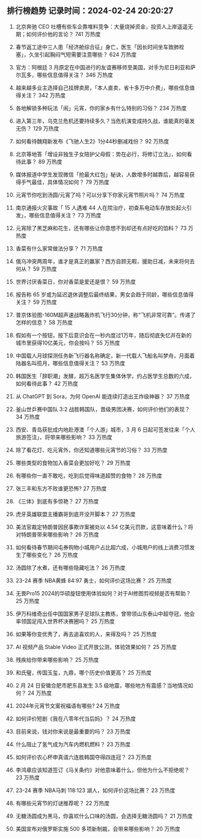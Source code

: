 
## 排行榜趋势 记录时间：2024-02-24 20:20:27
  
  1. 北京奔驰 CEO 吐槽有些车企靠堆料竞争：大量烧掉资金，投资人上岸遥遥无期；如何评价他的言论？ 741 万热度
    
  2. 春节返工途中三人患「经济舱综合征」身亡，医生「因长时间坐车致肺栓塞」，久坐引起胸闷气短需要注意哪些？ 624 万热度
    
  3. 官方：阿根廷 3 月原定在中国进行的友谊赛移师至美国，对手为尼日利亚和萨尔瓦多，哪些信息值得关注？ 346 万热度
    
  4. 越来越多业主选择自己挂牌卖房，「本人直卖，省十多万中介费」，哪些信息值得关注？ 342 万热度
    
  5. 各地解锁多种玩法「闹」元宵，你的家乡有什么特别的习俗？ 234 万热度
    
  6. 进入第三年，乌克兰危机还要持续多久？当危机演变成持久战，谁能真的毫发无伤？ 129 万热度
    
  7. 如何看待魏翔新发布《飞驰人生2》1分44秒删减戏份？ 92 万热度
    
  8. 北京等地答「增设非独生子女陪护父母假：势在必行，将修订立法」，如何看待此事？ 89 万热度
    
  9. 媒体报道中学生发现微信「抢最大红包」秘诀，人数增多时越靠后，越容易获得手气最佳，具体情况如何？ 79 万热度
    
  10. 元宵节你吃到汤圆/元宵了吗？可以分享下你家元宵节照片吗？ 74 万热度
    
  11. 南京通报火灾事故「 15 人遇难 44 人在院治疗，初查系电动车存放处起火引发」，哪些信息值得关注？ 73 万热度
    
  12. 元宵除了黑芝麻和花生，还有哪些让你意想不到却还有点好吃的馅料？ 73 万热度
    
  13. 香菜有什么家常做法分享？ 71 万热度
    
  14. 俄乌冲突两周年，谁才是真正的赢家？西方自顾无暇，援助日减，未来将何去何从？ 59 万热度
    
  15. 世界讨厌香菜日，你对香菜是爱还是恨？ 59 万热度
    
  16. 报告称 65 岁或为延迟退休调整后最终结果，男女会趋于同龄，哪些信息值得关注？ 59 万热度
    
  17. 普京体验图-160M超声速战略轰炸机飞行30分钟，称“飞机非常可靠”。传递了怎样的信息？ 58 万热度
    
  18. 假如有一个按钮，按下后意识会在一秒内度过1万年，随后彻底失忆并在新的城市里获得10亿美元，你会按吗？ 55 万热度
    
  19. 中国载人月球探测任务新飞行器名称确定，新一代载人飞船名叫梦舟，月面着陆器名叫揽月，哪些信息值得关注？ 53 万热度
    
  20. 韩国医生「辞职潮」发酵，超万名医学生集体休学，约占医学生总数的六成，如何看待此事？ 42 万热度
    
  21. 从 ChatGPT 到 Sora，为何 OpenAI 能连续打造出王炸级神器？ 37 万热度
    
  22. 釜山世乒赛中国队 3:2 战胜韩国队，晋级男团决赛，如何评价他们的表现？ 34 万热度
    
  23. 西安、青岛获批成内地赴港澳「个人游」城市，3 月 6 日起可签发往来「个人旅游签注」，将带来哪些影响？ 33 万热度
    
  24. 除了看花灯、吃元宵外，你还知道哪些元宵节的习俗？ 33 万热度
    
  25. 哪些类型的食物加入香菜会更加好吃？ 29 万热度
    
  26. 有哪些你一直不敢吃，吃到后觉得味道超赞的食物？ 28 万热度
    
  27. 张三丰和东方不败谁更恐怖? 27 万热度
    
  28. 《三体》到底有多惊艳？ 27 万热度
    
  29. 虎牙英雄联盟主播霸哥到底开没开脚本？ 27 万热度
    
  30. 美法官裁定特朗普因民事欺诈案被处以 4.54 亿美元罚款，这意味着什么？将对特朗普带来哪些影响？ 26 万热度
    
  31. 如何看待春节期间屯券购物小城用户占比超六成，小城用户的线上消费习惯发生了哪些变化？ 26 万热度
    
  32. 汤圆除了水煮，还有哪些隐藏吃法？ 26 万热度
    
  33. 23-24 赛季 NBA黄蜂 84:97 勇士，如何评价这场比赛？ 25 万热度
    
  34. 无畏Pro15 2024的华硕旋钮使用体验如何？对于AI修图剪视频是否有帮助？ 25 万热度
    
  35. 伊万科维奇出任中国国家男子足球队主教练，曾带领山东泰山中超夺冠，他会率领国足闯入世界杯决赛圈吗？ 25 万热度
    
  36. 如果等你变优秀了，再去追喜欢的人，来得及吗？ 25 万热度
    
  37. AI 视频产品 Stable Video 正式开放公测，体验效果如何？ 25 万热度
    
  38. 残疾给你带来哪些影响？ 25 万热度
    
  39. 和氏璧，传国玉玺，九鼎，哪个历史价值更高？ 25 万热度
    
  40. 2 月 24 日安徽合肥市肥东县发生 3.5 级地震，哪些地方有震感？当地情况如何？ 24 万热度
    
  41. 2024年元宵节文案祝福语有哪些? 24 万热度
    
  42. 如何评价短剧《我在八零年代当后妈》？ 24 万热度
    
  43. 目前来说，钱对你来说是最重要的吗？ 23 万热度
    
  44. 什么阻止了氢气成为汽车内燃机燃料？ 23 万热度
    
  45. 如何评价农心杯申真谞六连胜韩国夺得四连冠？ 23 万热度
    
  46. 李鸿章应该知道签订《马关条约》对他意味着什么，但他为什么不拒绝呢？ 23 万热度
    
  47. 23-24 赛季 NBA马刺 118:123 湖人，如何评价这场比赛？ 23 万热度
    
  48. 有哪些元宵节的灯谜推荐呢？ 22 万热度
    
  49. 无糖汤圆成为黑马，你喜欢什么口味的汤圆，会选择无糖汤圆吗？ 21 万热度
    
  50. 美国宣布对俄罗斯实施 500 多项新制裁，会带来哪些影响？ 20 万热度
    